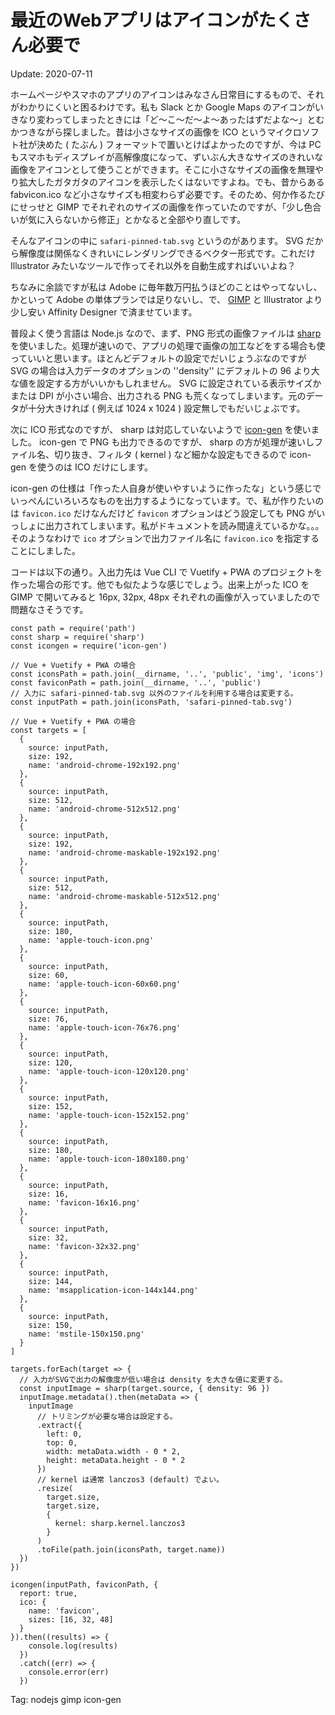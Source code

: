 # 最近のWebアプリはアイコンがたくさん必要で

Update: 2020-07-11


ホームページやスマホのアプリのアイコンはみなさん日常目にするもので、それがわかりにくいと困るわけです。私も Slack とか Google Maps のアイコンがいきなり変わってしまったときには「ど〜こ〜だ〜よ〜あったはずだよな〜」とむかつきながら探しました。昔は小さなサイズの画像を ICO というマイクロソフト社が決めた ( たぶん ) フォーマットで置いとけばよかったのですが、今は PC もスマホもディスプレイが高解像度になって、ずいぶん大きなサイズのきれいな画像をアイコンとして使うことができます。そこに小さなサイズの画像を無理やり拡大したガタガタのアイコンを表示したくはないですよね。でも、昔からある fabvicon.ico など小さなサイズも相変わらず必要です。そのため、何か作るたびにせっせと GIMP でそれぞれのサイズの画像を作っていたのですが、「少し色合いが気に入らないから修正」とかなると全部やり直しです。

そんなアイコンの中に ``safari-pinned-tab.svg`` というのがあります。 SVG だから解像度は関係なくきれいにレンダリングできるベクター形式です。これだけ Illustrator みたいなツールで作ってそれ以外を自動生成すればいいよね？

ちなみに余談ですが私は Adobe に毎年数万円払うほどのことはやってないし、かといって Adobe の単体プランでは足りないし、で、 [GIMP](https://www.gimp.org/) と Illustrator より少し安い Affinity Designer で済ませています。

普段よく使う言語は Node.js なので、まず、PNG 形式の画像ファイルは [sharp](https://sharp.pixelplumbing.com/) を使いました。処理が速いので、アプリの処理で画像の加工などをする場合も使っていいと思います。ほとんどデフォルトの設定でだいじょうぶなのですが SVG の場合は入力データのオプションの ''density'' にデフォルトの 96 より大な値を設定する方がいいかもしれません。 SVG に設定されている表示サイズかまたは DPI が小さい場合、出力される PNG も荒くなってしまいます。元のデータが十分大きければ ( 例えば 1024 x 1024 ) 設定無しでもだいじょぶです。

次に ICO 形式なのですが、 sharp は対応していないようで [icon-gen](https://github.com/akabekobeko/npm-icon-gen) を使いました。 icon-gen で PNG も出力できるのですが、 sharp の方が処理が速いしファイル名、切り抜き、フィルタ ( kernel ) など細かな設定もできるので icon-gen を使うのは ICO だけにします。

icon-gen の仕様は「作った人自身が使いやすいように作ったな」という感じでいっぺんにいろいろなものを出力するようになっています。で、私が作りたいのは ``favicon.ico`` だけなんだけど ``favicon`` オプションはどう設定しても PNG がいっしょに出力されてしまいます。私がドキュメントを読み間違えているかな。。。そのようなわけで ``ico`` オプションで出力ファイル名に ``favicon.ico`` を指定することにしました。

コードは以下の通り。入出力先は Vue CLI で Vuetify + PWA のプロジェクトを作った場合の形です。他でも似たような感じでしょう。出来上がった ICO を GIMP で開いてみると 16px, 32px, 48px それぞれの画像が入っていましたので問題なさそうです。

```
const path = require('path')
const sharp = require('sharp')
const icongen = require('icon-gen')

// Vue + Vuetify + PWA の場合
const iconsPath = path.join(__dirname, '..', 'public', 'img', 'icons')
const faviconPath = path.join(__dirname, '..', 'public')
// 入力に safari-pinned-tab.svg 以外のファイルを利用する場合は変更する。
const inputPath = path.join(iconsPath, 'safari-pinned-tab.svg')

// Vue + Vuetify + PWA の場合
const targets = [
  {
    source: inputPath,
    size: 192,
    name: 'android-chrome-192x192.png'
  },
  {
    source: inputPath,
    size: 512,
    name: 'android-chrome-512x512.png'
  },
  {
    source: inputPath,
    size: 192,
    name: 'android-chrome-maskable-192x192.png'
  },
  {
    source: inputPath,
    size: 512,
    name: 'android-chrome-maskable-512x512.png'
  },
  {
    source: inputPath,
    size: 180,
    name: 'apple-touch-icon.png'
  },
  {
    source: inputPath,
    size: 60,
    name: 'apple-touch-icon-60x60.png'
  },
  {
    source: inputPath,
    size: 76,
    name: 'apple-touch-icon-76x76.png'
  },
  {
    source: inputPath,
    size: 120,
    name: 'apple-touch-icon-120x120.png'
  },
  {
    source: inputPath,
    size: 152,
    name: 'apple-touch-icon-152x152.png'
  },
  {
    source: inputPath,
    size: 180,
    name: 'apple-touch-icon-180x180.png'
  },
  {
    source: inputPath,
    size: 16,
    name: 'favicon-16x16.png'
  },
  {
    source: inputPath,
    size: 32,
    name: 'favicon-32x32.png'
  },
  {
    source: inputPath,
    size: 144,
    name: 'msapplication-icon-144x144.png'
  },
  {
    source: inputPath,
    size: 150,
    name: 'mstile-150x150.png'
  }
]

targets.forEach(target => {
  // 入力がSVGで出力の解像度が低い場合は density を大きな値に変更する。
  const inputImage = sharp(target.source, { density: 96 })
  inputImage.metadata().then(metaData => {
    inputImage
      // トリミングが必要な場合は設定する。
      .extract({
        left: 0,
        top: 0,
        width: metaData.width - 0 * 2,
        height: metaData.height - 0 * 2
      })
      // kernel は通常 lanczos3 (default) でよい。
      .resize(
        target.size,
        target.size,
        {
          kernel: sharp.kernel.lanczos3
        }
      )
      .toFile(path.join(iconsPath, target.name))
  })
})

icongen(inputPath, faviconPath, {
  report: true,
  ico: {
    name: 'favicon',
    sizes: [16, 32, 48]
  }
}).then((results) => {
    console.log(results)
  })
  .catch((err) => {
    console.error(err)
  })
```

Tag: nodejs gimp icon-gen



